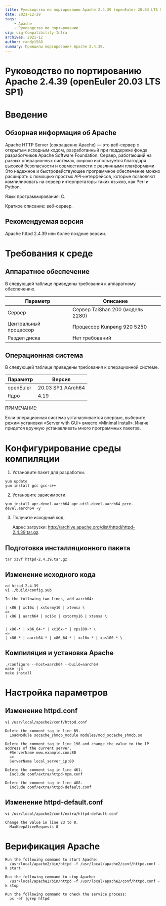 ```yaml
---
title: Руководство по портированию Apache 2.4.39 (openEuler 20.03 LTS SP1)  
date: 2021-12-29  
tags:  
    - Apache  
    - Руководство по портированию  
sig: sig-Compatibility-Infra  
archives: 2021-12  
author: randy1568  
summary: Принципы портирования Apache 2.4.39.
---
```


# Руководство по портированию Apache 2.4.39 (openEuler 20.03 LTS SP1)  

# Введение  

## Обзорная информация об Apache  

Apache HTTP Server (сокращенно Apache) — это веб-сервер с открытым исходным кодом, разработанный при поддержке фонда разработчиков Apache Software Foundation. Сервер, работающий на разных операционных системах, широко используется благодаря высокой безопасности и совместимости с различными платформами. Это надежное и быстродействующее программное обеспечение можно расширять с помощью простых API-интерфейсов, которые позволяют компилировать на сервер интерпретаторы таких языков, как Perl и Python.

Язык программирования: C.

Краткое описание: веб-сервер.

## Рекомендуемая версия

Apache httpd 2.4.39 или более поздние версии.

# Требования к среде

## Аппаратное обеспечение

В следующей таблице приведены требования к аппаратному обеспечению.  

| Параметр              | Описание                         |
| --------------------- | -------------------------------- |
| Сервер                | Сервер TaiShan 200 (модель 2280) |
| Центральный процессор | Процессор Kunpeng 920 5250       |
| Раздел диска          | Нет требований                   |

## Операционная система  

В следующей таблице приведены требования к операционной системе.  

| Параметр  | Версия            |
| --------- | ----------------- |
| openEuler | 20.03 SP1 AArch64 |
| Ядро      | 4.19              |

ПРИМЕЧАНИЕ:

Если операционная система устанавливается впервые, выберите режим установки «Server with GUI» вместо «Minimal Install». Иначе придется вручную устанавливать много программных пакетов.

# Конфигурирование среды компиляции

1. Установите пакет для разработки.  

```
yum update
yum install gcc gcc-c++
```

2. Установите зависимости.  

```
yum install apr-devel.aarch64 apr-util-devel.aarch64 pcre-devel.aarch64 -y
```

3. Получите исходный код.  
   
   Адрес загрузки: http://archive.apache.org/dist/httpd/httpd-2.4.39.tar.gz.

## Подготовка инсталляционного пакета

    tar xzvf httpd-2.4.39.tar.gz

## Изменение исходного кода

    cd httpd-2.4.39
    vi ./build/config.sub
    
    In the following two lines, add aarch64:
    
    | x86 | xc16x | xstormy16 | xtensa \
    =>
    | x86 | aarch64 | xc16x | xstormy16 | xtensa \

    
    | x86-* | x86_64-* | xc16x-* | xps100-* \
    =>
    | x86-* | aarch64-* | x86_64-* | xc16x-* | xps100-* \


## Компиляция и установка Apache

    ./configure --host=aarch64 --build=aarch64
    make -j4
    make install

# Настройка параметров

## Изменение httpd.conf

    vi /usr/local/apache2/conf/httpd.conf
    
    Delete the comment tag in line 89.
      LoadModule socache_shmcb_module modules/mod_socache_shmcb.so
    
    Delete the comment tag in line 196 and change the value to the IP address of the current server.
      #ServerName www.example.com:80
      =>
      ServerName local_server_ip:80
    
    Delete the comment tag in line 461.
      Include conf/extra/httpd-mpm.conf
    
    Delete the comment tag in line 488.
      Include conf/extra/httpd-default.conf

## Изменение httpd-default.conf

    vi /usr/local/apache2/conf/extra/httpd-default.conf
    
    Change the value in line 23 to 0.
      MaxKeepAliveRequests 0

# Верификация Apache

    Run the following command to start Apache:
      /usr/local/apache2/bin/httpd -f /usr/local/apache2/conf/httpd.conf -k start
    
    Run the following command to stop Apache:
      /usr/local/apache2/bin/httpd -f /usr/local/apache2/conf/httpd.conf -k stop
    
    Run the following command to check the service process:
      ps -ef |grep httpd